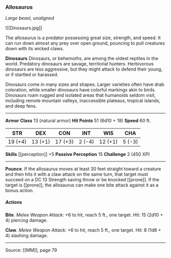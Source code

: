 ### Allosaurus
_Large beast, unaligned_

![[Dinosaurs.jpg]]

The allosaurus is a predator possessing great size, strength, and speed. It can run down almost any prey over open ground, pouncing to pull creatures down with its wicked claws.

**Dinosaurs** Dinosaurs, or behemoths, are among the oldest reptiles in the world. Predatory dinosaurs are savage, territorial hunters. Herbivorous dinosaurs are less aggressive, but they might attack to defend their young, or if startled or harassed.

Dinosaurs come in many sizes and shapes. Larger varieties often have drab coloration, while smaller dinosaurs have colorful markings akin to birds. Dinosaurs roam rugged and isolated areas that humanoids seldom visit, including remote mountain valleys, inaccessible plateaus, tropical islands, and deep fens.






---

**Armor Class** 13 (natural armor)
**Hit Points** 51 (6d10 + 18)
**Speed** 60 ft.

| STR     | DEX     | CON     | INT     | WIS     | CHA     |
|---------|---------|---------|---------|---------|---------|
| 19 (+4) | 13 (+1) | 17 (+3) | 2 (-4) | 12 (+1) | 5 (-3) |

**Skills** [[perception]] +5
**Passive Perception** 15
**Challenge** 2 (450 XP)

---

**Pounce**. If the allosaurus moves at least 30 feet straight toward a creature and then hits it with a claw attack on the same turn, that target must succeed on a DC 13 Strength saving throw or be knocked [[prone]]. If the target is [[prone]], the allosaurus can make one bite attack against it as a bonus action.

##### Actions
**Bite**. _Melee Weapon Attack:_ +6 to hit, reach 5 ft., one target. Hit: 15 (2d10 + 4) piercing damage.

**Claw**. _Melee Weapon Attack:_ +6 to hit, reach 5 ft., one target. Hit: 8 (1d8 + 4) slashing damage.


---

Source: [[MM]], page 79